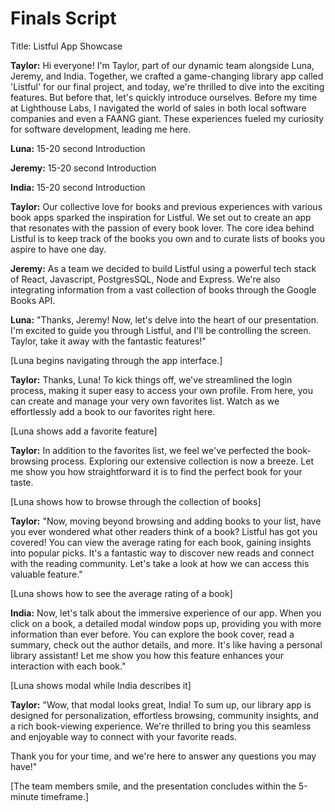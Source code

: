 # Finals Script

Title: Listful App Showcase

**Taylor:** Hi everyone! I'm Taylor, part of our dynamic team alongside Luna, Jeremy, and India. Together, we crafted a game-changing library app called 'Listful' for our final project, and today, we're thrilled to dive into the exciting features. But before that, let's quickly introduce ourselves. Before my time at Lighthouse Labs, I navigated the world of sales in both local software companies and even a FAANG giant. These experiences fueled my curiosity for software development, leading me here.

**Luna:** 15-20 second Introduction

**Jeremy:** 15-20 second Introduction

**India:** 15-20 second Introduction

**Taylor:** Our collective love for books and previous experiences with various book apps sparked the inspiration for Listful. We set out to create an app that resonates with the passion of every book lover. The core idea behind Listful is to keep track of the books you own and to curate lists of books you aspire to have one day.

**Jeremy:** As a team we decided to build Listful using a powerful tech stack of React, Javascript, PostgresSQL, Node and Express. We're also integrating information from a vast collection of books through the Google Books API.

**Luna:** "Thanks, Jeremy! Now, let's delve into the heart of our presentation. I'm excited to guide you through Listful, and I'll be controlling the screen. Taylor, take it away with the fantastic features!"

[Luna begins navigating through the app interface.]

**Taylor:** Thanks, Luna! To kick things off, we've streamlined the login process, making it super easy to access your own profile. From here, you can create and manage your very own favorites list. Watch as we effortlessly add a book to our favorites right here.

[Luna shows add a favorite feature]

**Taylor:** In addition to the favorites list, we feel we've perfected the book-browsing process. Exploring our extensive collection is now a breeze. Let me show you how straightforward it is to find the perfect book for your taste.

[Luna shows how to browse through the collection of books]

**Taylor:** "Now, moving beyond browsing and adding books to your list, have you ever wondered what other readers think of a book? Listful has got you covered! You can view the average rating for each book, gaining insights into popular picks. It's a fantastic way to discover new reads and connect with the reading community. Let's take a look at how we can access this valuable feature."

[Luna shows how to see the average rating of a book]

**India:** Now, let's talk about the immersive experience of our app. When you click on a book, a detailed modal window pops up, providing you with more information than ever before. You can explore the book cover, read a summary, check out the author details, and more. It's like having a personal library assistant! Let me show you how this feature enhances your interaction with each book."

[Luna shows modal while India describes it]

**Taylor:** "Wow, that modal looks great, India! To sum up, our library app is designed for personalization, effortless browsing, community insights, and a rich book-viewing experience. We're thrilled to bring you this seamless and enjoyable way to connect with your favorite reads.

Thank you for your time, and we're here to answer any questions you may have!"

[The team members smile, and the presentation concludes within the 5-minute timeframe.]

